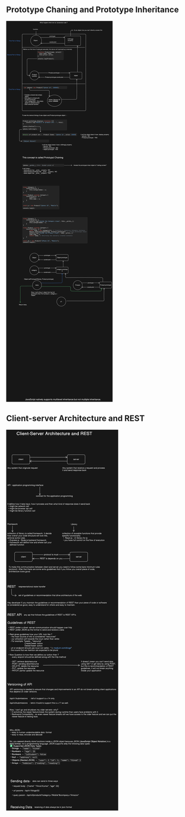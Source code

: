 ## Prototype Chaning and Prototype Inheritance

![Prototype](/image/1.png)

## Client-server Architecture and REST

![REST](/image/2.png)
